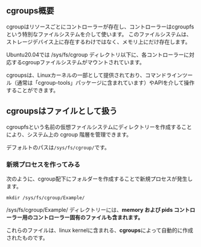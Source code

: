 ﻿




## cgroups概要

cgroupはリソースごとにコントローラーが存在し、コントローラーはcgroupfsという特別なファイルシステムを介して使います。
このファイルシステムは、ストレージデバイス上に存在するわけではなく、メモリ上にだけ存在します。

Ubuntu20.04では /sys/fs/cgroup ディレクトリ以下に、各コントローラーに対応するcgroupファイルシステムがマウントされています。

cgroupsは、Linuxカーネルの一部として提供されており、コマンドラインツール（通常は「cgroup-tools」パッケージに含まれています）やAPIを介して操作することができます。




## cgroupsはファイルとして扱う


cgroupfsという名前の仮想ファイルシステムにディレクトリーを作成することにより、システム上の cgroup 階層を管理できます。

デフォルトのパスは`/sys/fs/cgroup/`です。


### 新規プロセスを作ってみる

次のように、cgroup配下にフォルダーを作成することで新規プロセスが発生します。

`mkdir /sys/fs/cgroup/Example/`

/sys/fs/cgroup/Example/ ディレクトリーには、**memory および pids コントローラー用のコントローラー固有のファイルも含まれます。**

これらのファイルは、linux kernelに含まれる、**cgroups**によって自動的に作成されたものです。







